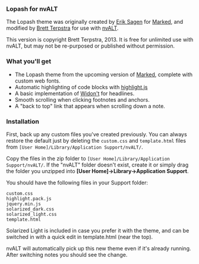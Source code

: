 ### Lopash for nvALT

The Lopash theme was originally created by [Erik Sagen](http://www.kartooner.com) for [Marked](http://markedapp.com), and modified by [Brett Terpstra](http://brettterpstra.com) for use with [nvALT](http://brettterpstra.com/projects/nvalt/).

This version is copyright Brett Terpstra, 2013. It is free for unlimited use with nvALT, but may not be re-purposed or published without permission.

### What you'll get

* The Lopash theme from the upcoming version of [Marked](http://markedapp.com), complete with custom web fonts.
* Automatic highlighting of code blocks with [highlight.js](http://softwaremaniacs.org/soft/highlight/en/)
* A basic implementation of [Widon't](http://shauninman.com/archive/2006/08/22/widont_wordpress_plugin) for headlines.
* Smooth scrolling when clicking footnotes and anchors.
* A "back to top" link that appears when scrolling down a note.

### Installation

First, back up any custom files you've created previously. You can always restore the default just by deleting the `custom.css` and `template.html` files from `[User Home]/Library/Application Support/nvALT/`.

Copy the files in the zip folder to `[User Home]/Library/Application Support/nvALT/`. If the "nvALT" folder doesn't exist, create it or simply drag the folder you unzipped into **[User Home]→Library→Application Support**.

You should have the following files in your Support folder:

    custom.css
    highlight.pack.js
    jquery.min.js
    solarized_dark.css
    solarized_light.css
    template.html

Solarized Light is included in case you prefer it with the theme, and can be switched in with a quick edit in template.html (near the top).

nvALT will automatically pick up this new theme even if it's already running. After switching notes you should see the change.
